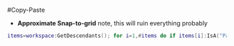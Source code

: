 #Copy-Paste
* **Approximate Snap-to-grid**
note, this will ruin everything probably
```lua
items=workspace:GetDescendants(); for i=1,#items do if items[i]:IsA("Part") then items[i].Position = Vector3.new(items[i].Position.X-items[i].Position.X%0.125,items[i].Position.Y-items[i].Position.Y%0.125,items[i].Position.Z-items[i].Position.Z%0.125) items[i].Size  = Vector3.new(items[i].Size.X-items[i].Size.X%0.125,items[i].Size.Y-items[i].Size.Y%0.125,items[i].Size.Z-items[i].Size.Z%0.125)end end
```
